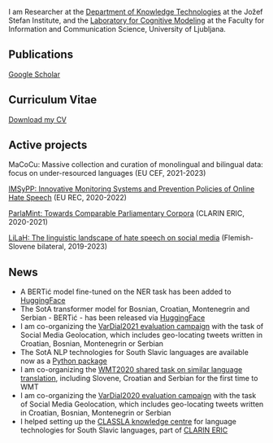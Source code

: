 I am Researcher at the [Department of Knowledge Technologies](http://kt.ijs.si) at the Jožef Stefan Institute, and the [Laboratory for Cognitive Modeling](http://lkm.fri.uni-lj.si) at the Faculty for Information and Communication Science, University of Ljubljana.

## Publications

[Google Scholar](https://scholar.google.si/citations?hl=en&user=zto4fTQAAAAJ&view_op=list_works)

## Curriculum Vitae

[Download my CV](Ljubesic_cv_2021_en.pdf)

## Active projects

MaCoCu: Massive collection and curation of monolingual and bilingual data: focus on under-resourced languages (EU CEF, 2021-2023)

[IMSyPP: Innovative Monitoring Systems and Prevention Policies of Online Hate Speech](http://imsypp.ijs.si) (EU REC, 2020-2022)

[ParlaMint: Towards Comparable Parliamentary Corpora](https://www.clarin.eu/content/parlamint-towards-comparable-parliamentary-corpora) (CLARIN ERIC, 2020-2021)

[LiLaH: The linguistic landscape of hate speech on social media](http://imsypp.ijs.si) (Flemish-Slovene bilateral, 2019-2023)

## News
- A BERTić model fine-tuned on the NER task has been added to [HuggingFace](https://huggingface.co/classla/bcms-bertic-ner)
- The SotA transformer model for Bosnian, Croatian, Montenegrin and Serbian - BERTić - has been released via [HuggingFace](https://huggingface.co/classla/bcms-bertic)
- I am co-organizing the [VarDial2021 evaluation campaign](https://sites.google.com/view/vardial2021/evaluation-campaign) with the task of Social Media Geolocation, which includes geo-locating tweets written in Croatian, Bosnian, Montenegrin or Serbian
- The SotA NLP technologies for South Slavic languages are available now as a [Python package](https://pypi.org/project/classla/)
- I am co-organizing the [WMT2020 shared task on similar language translation](http://www.statmt.org/wmt20/similar.html), including Slovene, Croatian and Serbian for the first time to WMT
- I am co-organizing the [VarDial2020 evaluation campaign](https://sites.google.com/view/vardial2020/evaluation-campaign) with the task of Social Media Geolocation, which includes geo-locating tweets written in Croatian, Bosnian, Montenegrin or Serbian
- I helped setting up the [CLASSLA knowledge centre](https://www.clarin.si/info/k-centre/) for language technologies for South Slavic languages, part of [CLARIN ERIC](https://www.clarin.eu)
